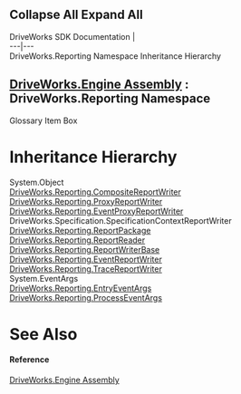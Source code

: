 Collapse All Expand All  
---  
DriveWorks SDK Documentation  |   
---|---  
DriveWorks.Reporting Namespace Inheritance Hierarchy   
  
[DriveWorks.Engine Assembly](topic2156.md) : DriveWorks.Reporting Namespace  
---  
  
Glossary Item Box

# Inheritance Hierarchy

System.Object  
[DriveWorks.Reporting.CompositeReportWriter](topic10363.md)  
[DriveWorks.Reporting.ProxyReportWriter](topic10434.md)  
[DriveWorks.Reporting.EventProxyReportWriter](topic10392.md)  
DriveWorks.Specification.SpecificationContextReportWriter  
[DriveWorks.Reporting.ReportPackage](topic10451.md)  
[DriveWorks.Reporting.ReportReader](topic10462.md)  
[DriveWorks.Reporting.ReportWriterBase](topic10476.md)  
[DriveWorks.Reporting.EventReportWriter](topic10409.md)  
[DriveWorks.Reporting.TraceReportWriter](topic10494.md)  
System.EventArgs  
[DriveWorks.Reporting.EntryEventArgs](topic10379.md)  
[DriveWorks.Reporting.ProcessEventArgs](topic10424.md)  


# See Also

#### Reference

[DriveWorks.Engine Assembly](topic2156.md)


